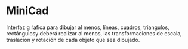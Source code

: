 # MiniCad 
Interfaz g ́rafica para dibujar al menos, líneas, cuadros, triangulos, rectángulosy deberá realizar al menos, las transformaciones de escala, traslacion y rotación de cada objeto que sea dibujado.
